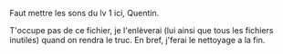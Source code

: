 Faut mettre les sons du lv 1 ici, Quentin.

T'occupe pas de ce fichier, je l'enlèverai (lui ainsi que tous les fichiers inutiles) quand on rendra le truc.
En bref, j'ferai le nettoyage a la fin.
